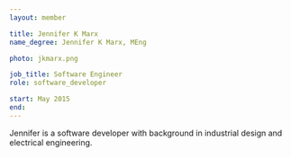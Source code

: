 ```yaml
---
layout: member

title: Jennifer K Marx
name_degree: Jennifer K Marx, MEng

photo: jkmarx.png

job_title: Software Engineer
role: software_developer

start: May 2015
end: 
---
```

Jennifer is a software developer with background in industrial design and electrical engineering.
